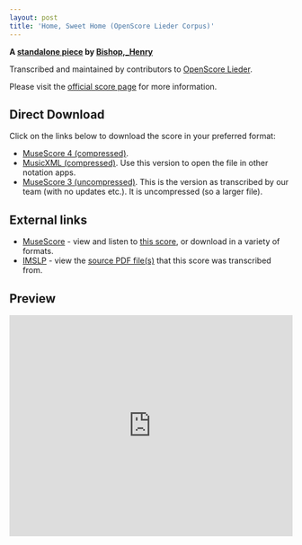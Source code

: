 ```yaml
---
layout: post
title: 'Home, Sweet Home (OpenScore Lieder Corpus)'
---
```


__A [standalone piece](https://fourscoreandmore.org/openscore/lieder/Bishop%2C_Henry/_/) by [Bishop,_Henry](https://fourscoreandmore.org/openscore/lieder/Bishop%2C_Henry)__

Transcribed and maintained by contributors to [OpenScore Lieder].

Please visit the [official score page] for more information.

[official score page]: https://musescore.com/openscore-lieder-corpus/scores/6486038
[OpenScore Lieder]: https://musescore.com/openscore-lieder-corpus

## Direct Download

Click on the links below to download the score in your preferred format:
- [MuseScore 4 (compressed)](https://fourscoreandmore.org/openscore/lieder/Bishop%2C_Henry/_/Home%2C_Sweet_Home.mscz).
- [MusicXML (compressed)](https://fourscoreandmore.org/openscore/lieder/Bishop%2C_Henry/_/Home%2C_Sweet_Home.mxl). Use this version to open the file in other notation apps.
- [MuseScore 3 (uncompressed)](https://raw.githubusercontent.com/OpenScore/Lieder/refs/heads/main/scores/Bishop%2C_Henry/_/Home%2C_Sweet_Home/lc6486038.mscx). This is the version as transcribed by our team (with no updates etc.). It is uncompressed (so a larger file).

## External links

- [MuseScore] - view and listen to [this score][MuseScore], or download in a variety of formats.
- [IMSLP] - view the [source PDF file(s)][IMSLP] that this score was transcribed from.

[MuseScore]: https://musescore.com/score/6486038
[IMSLP]: https://imslp.org/wiki/Special:ReverseLookup/119287

## Preview

<iframe width="100%" height="394" src="https://musescore.com/openscore-lieder-corpus/scores/6486038/embed" frameborder="0" allowfullscreen allow="autoplay; fullscreen"></iframe>
